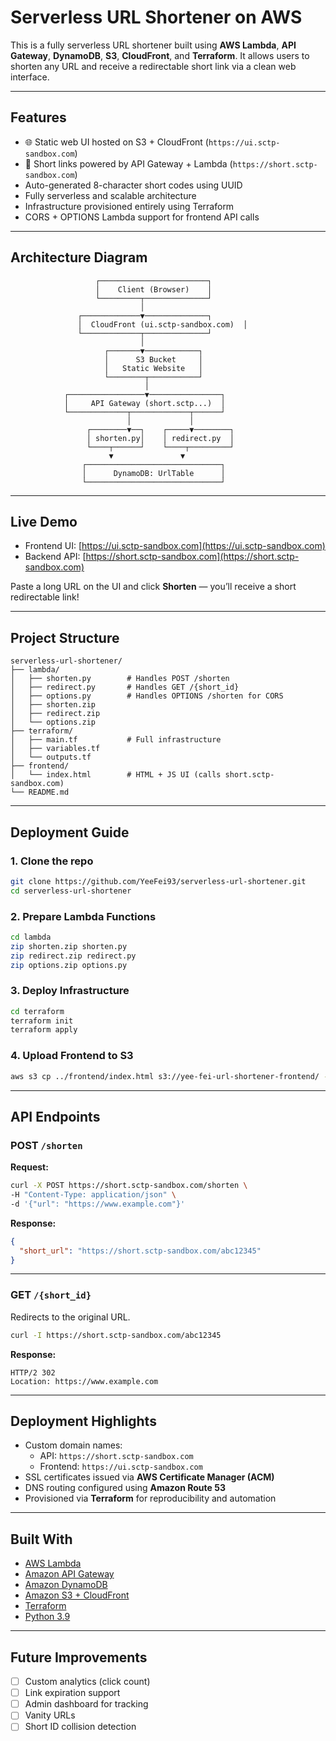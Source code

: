# Serverless URL Shortener on AWS

This is a fully serverless URL shortener built using **AWS Lambda**, **API Gateway**, **DynamoDB**, **S3**, **CloudFront**, and **Terraform**. It allows users to shorten any URL and receive a redirectable short link via a clean web interface.

---

## Features

- 🌐 Static web UI hosted on S3 + CloudFront (`https://ui.sctp-sandbox.com`)
- 🔗 Short links powered by API Gateway + Lambda (`https://short.sctp-sandbox.com`)
- Auto-generated 8-character short codes using UUID
- Fully serverless and scalable architecture
- Infrastructure provisioned entirely using Terraform
- CORS + OPTIONS Lambda support for frontend API calls

---

## Architecture Diagram

```text
                   ┌────────────────────────┐
                   │    Client (Browser)    │
                   └─────────┬──────────────┘
                             │
               ┌─────────────▼──────────────┐
               │  CloudFront (ui.sctp-sandbox.com)  │
               └─────────────┬──────────────┘
                             │
                     ┌───────▼────────────┐
                     │      S3 Bucket     │
                     │   Static Website   │
                     └────────┬───────────┘
                              │
            ┌─────────────────▼────────────────┐
            │     API Gateway (short.sctp...)  │
            └─────────────┬─────────────┬──────┘
                          │             │
                 ┌────────▼──┐    ┌─────▼────────┐
                 │ shorten.py│    │ redirect.py  │
                 └────┬──────┘    └────┬─────────┘
                      ▼               ▼
                ┌──────────────────────────────┐
                │      DynamoDB: UrlTable      │
                └──────────────────────────────┘
```

---

## Live Demo

- Frontend UI: [https://ui.sctp-sandbox.com](https://ui.sctp-sandbox.com)
- Backend API: [https://short.sctp-sandbox.com](https://short.sctp-sandbox.com)

Paste a long URL on the UI and click **Shorten** — you’ll receive a short redirectable link!

---

## Project Structure

```
serverless-url-shortener/
├── lambda/
│   ├── shorten.py        # Handles POST /shorten
│   ├── redirect.py       # Handles GET /{short_id}
│   ├── options.py        # Handles OPTIONS /shorten for CORS
│   ├── shorten.zip
│   ├── redirect.zip
│   └── options.zip
├── terraform/
│   ├── main.tf           # Full infrastructure
│   ├── variables.tf
│   └── outputs.tf
├── frontend/
│   └── index.html        # HTML + JS UI (calls short.sctp-sandbox.com)
└── README.md
```

---

## Deployment Guide

### 1. Clone the repo

```bash
git clone https://github.com/YeeFei93/serverless-url-shortener.git
cd serverless-url-shortener
```

### 2. Prepare Lambda Functions

```bash
cd lambda
zip shorten.zip shorten.py
zip redirect.zip redirect.py
zip options.zip options.py
```

### 3. Deploy Infrastructure

```bash
cd terraform
terraform init
terraform apply
```

### 4. Upload Frontend to S3

```bash
aws s3 cp ../frontend/index.html s3://yee-fei-url-shortener-frontend/ --acl public-read
```

---

## API Endpoints

### POST `/shorten`

**Request:**
```bash
curl -X POST https://short.sctp-sandbox.com/shorten \
-H "Content-Type: application/json" \
-d '{"url": "https://www.example.com"}'
```

**Response:**
```json
{
  "short_url": "https://short.sctp-sandbox.com/abc12345"
}
```

---

### GET `/{short_id}`

Redirects to the original URL.

```bash
curl -I https://short.sctp-sandbox.com/abc12345
```

**Response:**
```
HTTP/2 302
Location: https://www.example.com
```

---

## Deployment Highlights

- Custom domain names:
  - API: `https://short.sctp-sandbox.com`
  - Frontend: `https://ui.sctp-sandbox.com`
- SSL certificates issued via **AWS Certificate Manager (ACM)**
- DNS routing configured using **Amazon Route 53**
- Provisioned via **Terraform** for reproducibility and automation

---

## Built With

- [AWS Lambda](https://aws.amazon.com/lambda/)
- [Amazon API Gateway](https://aws.amazon.com/api-gateway/)
- [Amazon DynamoDB](https://aws.amazon.com/dynamodb/)
- [Amazon S3 + CloudFront](https://aws.amazon.com/cloudfront/)
- [Terraform](https://www.terraform.io/)
- [Python 3.9](https://www.python.org/)

---

## Future Improvements

- [ ] Custom analytics (click count)
- [ ] Link expiration support
- [ ] Admin dashboard for tracking
- [ ] Vanity URLs
- [ ] Short ID collision detection
